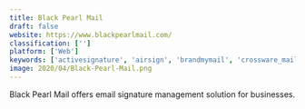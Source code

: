 ```yaml
---
title: Black Pearl Mail
draft: false 
website: https://www.blackpearlmail.com/
classification: ['']
platform: ['Web']
keywords: ['activesignature', 'airsign', 'brandmymail', 'crossware_mail_signature', 'drift', 'email_signature', 'exclaimer_signature_manager', 'gimmio', 'htmlsig', 'newoldstamp', 'rocketseed', 'signoffpro', 'signaturesatori', 'signaturia', 'sigstr', 'wisestamp', 'xink', 'zen_planner', 'open.sen.se', 'tawk.to']
image: 2020/04/Black-Pearl-Mail.png
---
```

Black Pearl Mail offers email signature management solution for businesses.